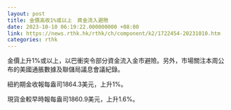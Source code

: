 ```yaml
---
layout: post
title: 金價高收1%或以上　資金流入避險
date: 2023-10-10 06:19:22.000000000 +08:00
link: https://news.rthk.hk/rthk/ch/component/k2/1722454-20231010.htm
categories: rthk
---
```


金價上升1%或以上，以巴衝突令部分資金流入金市避險。另外，市場關注本周公布的美國通脹數據及聯儲局議息會議紀錄。

紐約期金收報每盎司1864.3美元，上升1%。

現貨金較早時報每盎司1860.9美元，上升1.6%。

